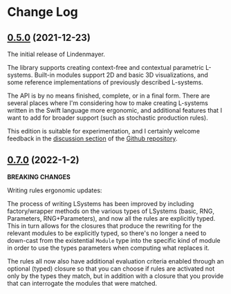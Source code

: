 # Change Log

## [0.5.0](https://github.com/heckj/Lindenmayer/releases/tag/0.5.0) (2021-12-23)

The initial release of Lindenmayer.

The library supports creating context-free and contextual parametric L-systems. Built-in modules support 2D and basic 3D visualizations, and some reference implementations of previously described L-systems.

The API is by no means finished, complete, or in a final form. There are several places where I'm considering how to make creating L-systems written in the Swift language more ergonomic, and additional features that I want to add for broader support (such as stochastic production rules).

This edition is suitable for experimentation, and I certainly welcome feedback in the [discussion section](https://github.com/heckj/Lindenmayer/discussions) of the [Github repository](https://github.com/heckj/Lindenmayer/).

## [0.7.0](https://github.com/heckj/Lindenmayer/releases/tag/0.7.0) (2022-1-2)

**BREAKING CHANGES** 

Writing rules ergonomic updates:

The process of writing LSystems has been improved by including factory/wrapper methods on the various types of LSystems (basic, RNG, Parameters, RNG+Parameters), and now all the rules are explicitly typed. This in turn allows for the closures that produce the rewriting for the relevant modules to be explicitly typed, so there's no longer a need to down-cast from the existential `Module` type into the specific kind of module in order to use the types parameters when computing what replaces it.

The rules all now also have additional evaluation criteria enabled through an optional (typed) closure so that you can choose if rules are activated not only by the types they match, but in addition with a closure that you provide that can interrogate the modules that were matched.

